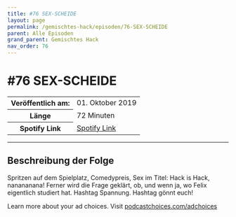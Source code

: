 ```yaml
---
title: #76 SEX-SCHEIDE
layout: page
permalink: /gemischtes-hack/episoden/76-SEX-SCHEIDE
parent: Alle Episoden
grand_parent: Gemischtes Hack
nav_order: 76
---
```


# #76 SEX-SCHEIDE
<table class="resp-table dcf-table dcf-table-responsive dcf-table-bordered dcf-table-striped dcf-w-100%">
                    <tbody>
                        <tr>
                            <th scope="row">Veröffentlich am:</th>
                            <td data-label="Veröffentlich am:">01. Oktober 2019</td>
                        </tr>
                        <tr>
                            <th scope="row">Länge </th>
                            <td data-label="Länge ">72 Minuten</td>
                        </tr><tr>
                                <th scope="row">Spotify Link</th>
                                <td data-label="Spotify Link"><a href="https://open.spotify.com/episode/3baFd6CoBtwvIYJ4jp5t8Q">Spotify Link</a></td>
                            </tr></tbody>
                </table>

***

## Beschreibung der Folge

<div>
<p>Spritzen auf dem Spielplatz, Comedypreis, Sex im Titel: Hack is Hack, nanananana! Ferner wird die Frage geklärt, ob, und wenn ja, wo Felix eigentlich studiert hat. Hashtag Spannung. Hashtag gönnt euch!</p><p> </p><p>Learn more about your ad choices. Visit <a href="https://podcastchoices.com/adchoices">podcastchoices.com/adchoices</a></p>  
</div>

